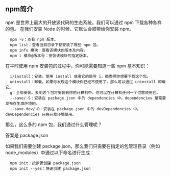 ## npm简介
npm 是世界上最大的开放源代码的生态系统。我们可以通过 npm 下载各种各样的包。
在我们安装 Node 的时候，它默认会顺带给你安装 npm。
```
  npm -v：查看 npm 版本。
  npm list：查看当前目录下都安装了哪些 npm 包。
  npm info 模块：查看该模块的版本及内容。
  npm i 模块@版本号：安装该模块的指定版本。
```

在平时使用 npm 安装包的过程中，你可能需要知道一些 npm 基本知识：
```
  i/install：安装。使用 install 或者它的简写 i，都表明你想要下载这个包。
  uninstall：卸载。如果你发现这个模块你已经不使用了，那么可以通过 uninstall 卸载它。
  g：全局安装。表明这个包将安装到你的计算机中，你可以在计算机任何一个位置使用它。
  --save/-S：安装在 package.json 中的 dependencies 中。dependencies 是需要发布在生成环境的。
  --save-dev/-D：安装在 package.json 中的 devDependencies 中。devDependencies 只在开发环境使用。
```
  
那么，这么多的 npm 包，我们通过什么管理呢？

答案是 package.json

如果我们需要创建 package.json，那么我们只需要在指定的包管理目录（例如 node_modules）中通过以下命名进行生成：
```
  npm init：按步骤创建 package.json
  npm init --yes：快速创建 package.json
```

